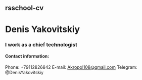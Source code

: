 ## rsschool-сv
# Denis Yakovitskiy
### I work as a chief technologist
#### Contact information:
Phone: +79112826842
E-mail: Akropol108@gmail.com
Telegram: @DenisYakovitskiy

